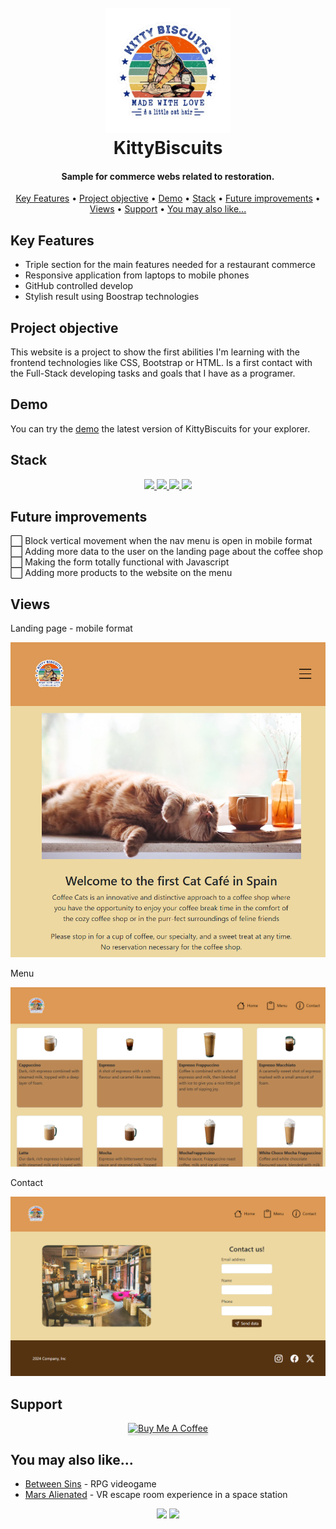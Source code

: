 <h1 align="center">
  <br>
  <a href="http://www.amitmerchant.com/electron-markdownify"><img src="/img/icon.png" alt="Markdownify" width="200"></a>
  <br>
  KittyBiscuits
  <br>
</h1>

<h4 align="center">Sample for commerce webs related to restoration.</h4>

<p align="center">
  <a href="#key-features">Key Features</a> •
  <a href="#project-objective">Project objective</a> •
  <a href="#demo">Demo</a> •
  <a href="#stack">Stack</a> •
  <a href="#future-improvements">Future improvements</a> •
  <a href="#views">Views</a> •
  <a href="#support">Support</a> •
  <a href="#you-may-also-like">You may also like...</a>
</p>

## Key Features

* Triple section for the main features needed for a restaurant commerce
* Responsive application from laptops to mobile phones
* GitHub controlled develop
* Stylish result using Boostrap technologies

## Project objective

This website is a project to show the first abilities I'm learning with the frontend technologies like CSS, Bootstrap or HTML. Is a first contact with the Full-Stack developing tasks and goals that I have as a programer.

## Demo

You can try the [demo](https://cariblagit.github.io/KittyBiscuits/) the latest version of KittyBiscuits for your explorer.

## Stack
<div align="center">
<a href="https://lenguajehtml.com/html/">
    <img src= "https://img.shields.io/badge/HTML5-E34F26?style=for-the-badge&logo=html5&logoColor=white"/>
</a>
<a href="https://developer.mozilla.org/en-US/docs/Web/CSS/Reference">
    <img src= "https://img.shields.io/badge/CSS3-1572B6?style=for-the-badge&logo=css3&logoColor=white"/>
</a>
<a href="https://getbootstrap.com/">
    <img src= "https://img.shields.io/badge/Bootstrap-563D7C?style=for-the-badge&logo=bootstrap&logoColor=white"/>
</a>
<a href="https://developer.mozilla.org/es/docs/Web/JavaScript">
    <img src= "https://img.shields.io/badge/javascipt-EFD81D?style=for-the-badge&logo=javascript&logoColor=black"/>
</a>
 </div>

## Future improvements

⬜ Block vertical movement when the nav menu is open in mobile format
<br>
⬜ Adding more data to the user on the landing page about the coffee shop
<br>
⬜ Making the form totally functional with Javascript
<br>
⬜ Adding more products to the website on the menu

## Views

Landing page - mobile format

<img src="./img/views/index.png">

Menu

<img src="./img/views/menu.png">

Contact

<img src="./img/views/contact.png">

## Support

<div align="center">
<a href="https://www.youtube.com/watch?v=dQw4w9WgXcQ&ab_channel=RickAstley" target="_blank"><img src="https://www.buymeacoffee.com/assets/img/custom_images/purple_img.png" alt="Buy Me A Coffee" style="height: 41px !important;width: 174px !important; box-shadow: 0px 3px 2px 0px rgba(190, 190, 190, 0.5) !important;-webkit-box-shadow: 0px 3px 2px 0px rgba(190, 190, 190, 0.5) !important;" ></a>
</div>

## You may also like...

- [Between Sins](https://gitlab.com/daghdha1/betweensins) - RPG videogame 
- [Mars Alienated](https://gitlab.com/AdrianGarciaAndreu/mars-alienated-rv-htc) - VR escape room experience in a space station

<div align="center">
<a href="https://www.linkedin.com/in/carlos-ibañez-lamas-74487b228/" target="_blank"><img src="https://img.shields.io/badge/-LinkedIn-%230077B5?style=for-the-badge&logo=linkedin&logoColor=white" target="_blank"></a>
<a href="https://gitlab.com/CariblaGTI" target="_blank"><img src="https://img.shields.io/badge/GitLab-330F63?style=for-the-badge&logo=gitlab&logoColor=white" target="_blank"></a>
</div>